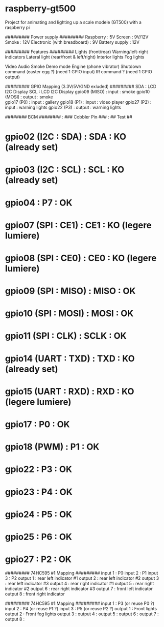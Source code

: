 # raspberry-gt500
Project for animating and lighting up a scale modele (GT500) with a raspberry pi

######### Power supply #########
Raspberry : 5V
Screen : 9V/12V
Smoke : 12V
Electronic (with breadboard) : 9V
Battery supply : 12V

######### Features #########
Lights (front/rear)
Warning/left-right indicators
Lateral light (rear/front & left/right)
Interior lights
Fog lights

Video
Audio
Smoke
Demo mode
Engine (phone vibrator)
Shutdown command (easter egg ?) (need 1 GPIO input)
IR command ? (need 1 GPIO output)


######### GPIO Mapping (3.3V/5V/GND exluded) #########
SDA           : LCD I2C Display
SCL           : LCD I2C Display
gpio09 (MISO) : input  : smoke
gpio10 (MOSI) : output : smoke   
gpio17 (P0)   : input  : gallery
gpio18 (P1)   : input  : video player
gpio27 (P2)   : input  : warning lights
gpio22 (P3)   : output : warning lights

######## BCM ######## : ### Cobbler Pin ### : ## Test ##
# gpio02 (I2C : SDA)  : SDA                 : KO (already set)
# gpio03 (I2C : SCL)  : SCL                 : KO (already set)
# gpio04              : P7                  : OK
# gpio07 (SPI : CE1)  : CE1                 : KO (legere lumiere)
# gpio08 (SPI : CE0)  : CE0                 : KO (legere lumiere)
# gpio09 (SPI : MISO) : MISO                : OK
# gpio10 (SPI : MOSI) : MOSI                : OK
# gpio11 (SPI : CLK)  : SCLK                : OK
# gpio14 (UART : TXD) : TXD                 : KO (already set)
# gpio15 (UART : RXD) : RXD                 : KO (legere lumiere)
# gpio17              : P0                  : OK
# gpio18 (PWM)        : P1                  : OK
# gpio22              : P3                  : OK
# gpio23              : P4                  : OK
# gpio24              : P5                  : OK
# gpio25              : P6                  : OK
# gpio27              : P2                  : OK


######### 74HC595 #1 Mapping #########
input 1 : P0
input 2 : P1
input 3 : P2
output 1 : rear left indicator #1
output 2 : rear left indicator #2
output 3 : rear left indicator #3
output 4 : rear right indicator #1
output 5 : rear right indicator #2
output 6 : rear right indicator #3
output 7 : front left indicator
output 8 : front right indicator

######### 74HC595 #1 Mapping #########
input 1 : P3 (or reuse P0 ?)
input 2 : P4 (or reuse P1 ?)
input 3 : P5 (or reuse P2 ?)
output 1 : Front lights
output 2 : Front fog lights
output 3 : 
output 4 : 
output 5 : 
output 6 : 
output 7 : 
output 8 : 
